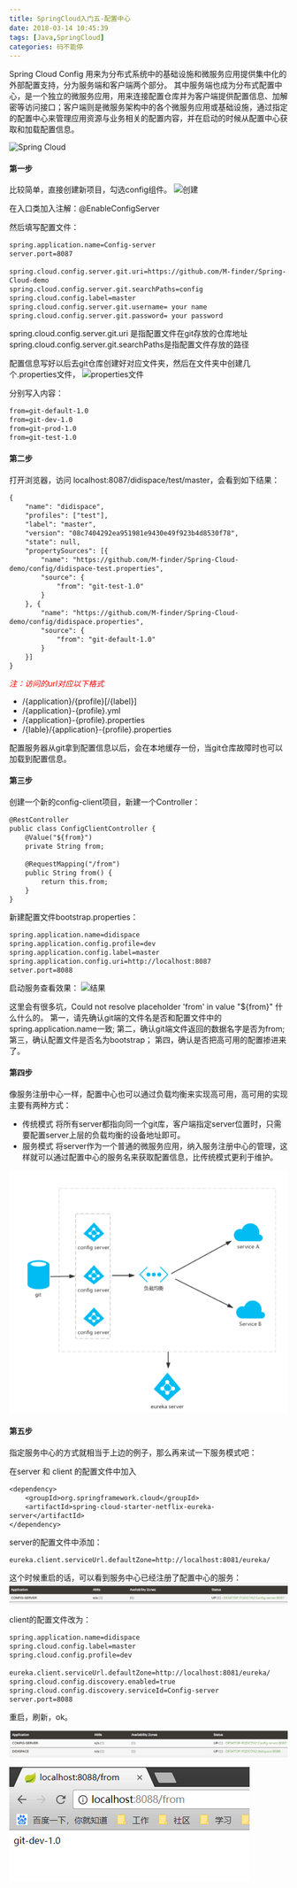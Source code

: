 ```yaml
---
title: SpringCloud入门五-配置中心
date: 2018-03-14 10:45:39
tags: [Java,SpringCloud]
categories: 码不能停
---
```


Spring Cloud Config 用来为分布式系统中的基础设施和微服务应用提供集中化的外部配置支持，分为服务端和客户端两个部分。
其中服务端也成为分布式配置中心，是一个独立的微服务应用，用来连接配置仓库并为客户端提供配置信息、加解密等访问接口；客户端则是微服务架构中的各个微服务应用或基础设施，通过指定的配置中心来管理应用资源与业务相关的配置内容，并在启动的时候从配置中心获取和加载配置信息。

![Spring Cloud](/Spring-Cloud-Config/java.jpg)
<!--more-->
#### 第一步
比较简单，直接创建新项目，勾选config组件。
![创建](/Spring-Cloud-Config/创建.png)

在入口类加入注解：@EnableConfigServer

然后填写配置文件：
```
spring.application.name=Config-server
server.port=8087

spring.cloud.config.server.git.uri=https://github.com/M-finder/Spring-Cloud-demo
spring.cloud.config.server.git.searchPaths=config
spring.cloud.config.label=master
spring.cloud.config.server.git.username= your name
spring.cloud.config.server.git.password= your password

```

spring.cloud.config.server.git.uri 是指配置文件在git存放的仓库地址
spring.cloud.config.server.git.searchPaths是指配置文件存放的路径

配置信息写好以后去git仓库创建好对应文件夹，然后在文件夹中创建几个.properties文件，
![properties文件](/Spring-Cloud-Config/didispace.png)

分别写入内容：
```
from=git-default-1.0
from=git-dev-1.0
from=git-prod-1.0
from=git-test-1.0
```

#### 第二步
打开浏览器，访问 localhost:8087/didispace/test/master，会看到如下结果：
```
{
	"name": "didispace",
	"profiles": ["test"],
	"label": "master",
	"version": "08c7404292ea951981e9430e49f923b4d8530f78",
	"state": null,
	"propertySources": [{
		"name": "https://github.com/M-finder/Spring-Cloud-demo/config/didispace-test.properties",
		"source": {
			"from": "git-test-1.0"
		}
	}, {
		"name": "https://github.com/M-finder/Spring-Cloud-demo/config/didispace.properties",
		"source": {
			"from": "git-default-1.0"
		}
	}]
}
```

_<font color=red>注：访问的url对应以下格式</font>_
* /{application}/{profile}[/{label}]
* /{application}-{profile}.yml
* /{application}-{profile}.properties
* /{lable}/{application}-{profile}.properties

配置服务器从git拿到配置信息以后，会在本地缓存一份，当git仓库故障时也可以加载到配置信息。

#### 第三步
创建一个新的config-client项目，新建一个Controller：
```
@RestController
public class ConfigClientController {
    @Value("${from}")
    private String from;

    @RequestMapping("/from")
    public String from() {
        return this.from;
    }
}
```


新建配置文件bootstrap.properties：
```
spring.application.name=didispace
spring.application.config.profile=dev
spring.application.config.label=master
spring.application.config.uri=http://localhost:8087
setver.port=8088
```

启动服务查看效果：
![结果](/Spring-Cloud-Config/结果.png)

这里会有很多坑，Could not resolve placeholder 'from' in value "${from}" 什么什么的。
第一，请先确认git端的文件名是否和配置文件中的spring.application.name一致;
第二，确认git端文件返回的数据名字是否为from;
第三，确认配置文件是否名为bootstrap；
第四，确认是否把高可用的配置掺进来了。

#### 第四步
像服务注册中心一样，配置中心也可以通过负载均衡来实现高可用，高可用的实现主要有两种方式：
* 传统模式
    将所有server都指向同一个git库，客户端指定server位置时，只需要配置server上层的负载均衡的设备地址即可。
* 服务模式
    将server作为一个普通的微服务应用，纳入服务注册中心的管理，这样就可以通过配置中心的服务名来获取配置信息，比传统模式更利于维护。
    
![传统模式的高可用配置](Spring-Cloud-Config/高可用.png)

#### 第五步
指定服务中心的方式就相当于上边的例子，那么再来试一下服务模式吧：

在server 和 client 的配置文件中加入
```
<dependency>
    <groupId>org.springframework.cloud</groupId>
    <artifactId>spring-cloud-starter-netflix-eureka-server</artifactId>
</dependency>
```

server的配置文件中添加：
```
eureka.client.serviceUrl.defaultZone=http://localhost:8081/eureka/
```
这个时候重启的话，可以看到服务中心已经注册了配置中心的服务：
![注册配置中心](Spring-Cloud-Config/注册配置中心.png)

client的配置文件改为：
```
spring.application.name=didispace
spring.cloud.config.label=master
spring.cloud.config.profile=dev

eureka.client.serviceUrl.defaultZone=http://localhost:8081/eureka/
spring.cloud.config.discovery.enabled=true
spring.cloud.config.discovery.serviceId=Config-server
server.port=8088
```

重启，刷新，ok。

![注册client](Spring-Cloud-Config/注册client.png)

![运行结果](Spring-Cloud-Config/运行结果.png)
